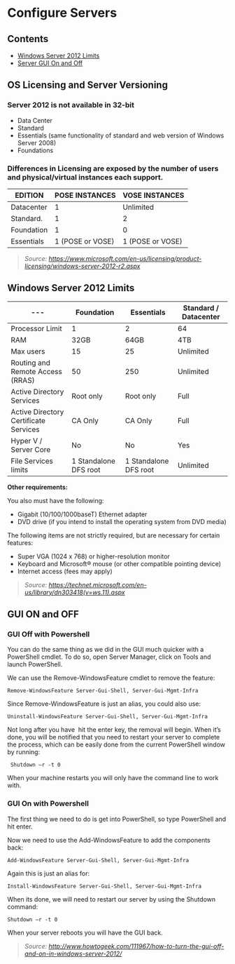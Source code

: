 # Configure Servers

## Contents
- [Windows Server 2012 Limits](#windows-limits)
- [Server GUI On and Off](#gui)

## OS Licensing and Server Versioning

### Server 2012 is not available in 32-bit
- Data Center
- Standard
- Essentials (same functionality of standard and web version of Windows Server 2008)
- Foundations

### Differences in Licensing are exposed by the number of users and physical/virtual instances each support.

| EDITION    | POSE INSTANCES   | VOSE INSTANCES   |
| ---------- | ---------------- | ---------------- |
| Datacenter | 1                | Unlimited        |
| Standard.  | 1                | 2                |
| Foundation | 1                | 0                |
| Essentials | 1 (POSE or VOSE) | 1 (POSE or VOSE) |


>*Source: https://www.microsoft.com/en-us/licensing/product-licensing/windows-server-2012-r2.aspx*

<a name="windows-limits"></a>
## Windows Server 2012 Limits

--- | Foundation | Essentials | Standard / Datacenter
--- | --- | --- | ---
Processor Limit | 1 | 2 | 64
RAM | 32GB | 64GB | 4TB
Max users | 15 | 25 | Unlimited
Routing and Remote Access (RRAS) | 50 | 250 | Unlimited
Active Directory Services | Root only | Root only | Full
Active Directory Certificate Services | CA Only | CA Only | Full
Hyper V / Server Core | No | No | Yes
File Services limits | 1 Standalone DFS root | 1 Standalone DFS root | Unlimited

**Other requirements:**

You also must have the following:

- Gigabit (10/100/1000baseT) Ethernet adapter
- DVD drive (if you intend to install the operating system from DVD media)

The following items are not strictly required, but are necessary for certain features:

- Super VGA (1024 x 768) or higher-resolution monitor
- Keyboard and Microsoft® mouse (or other compatible pointing device)
- Internet access (fees may apply)

>*Source: https://technet.microsoft.com/en-us/library/dn303418(v=ws.11).aspx*

<a name="gui"></a>
## GUI ON and OFF

### GUI Off with Powershell

You can do the same thing as we did in the GUI much quicker with a PowerShell cmdlet. To do so, open Server Manager, click on Tools and launch PowerShell.

We can use the Remove-WindowsFeature cmdlet to remove the feature:

```
Remove-WindowsFeature Server-Gui-Shell, Server-Gui-Mgmt-Infra
```

Since Remove-WindowsFeature is just an alias, you could also use:

```
Uninstall-WindowsFeature Server-Gui-Shell, Server-Gui-Mgmt-Infra
```

Not long after you have  hit the enter key, the removal will begin. When it’s done, you will be notified that you need to restart your server to complete the process, which can be easily done from the current PowerShell window by running:

```
 Shutdown –r -t 0
```

When your machine restarts you will only have the command line to work with.


### GUI On with Powershell

The first thing we need to do is get into PowerShell, so type PowerShell and hit enter.

Now we need to use the Add-WindowsFeature to add the components  back:

```
Add-WindowsFeature Server-Gui-Shell, Server-Gui-Mgmt-Infra
```

Again this is just an alias for:

```
Install-WindowsFeature Server-Gui-Shell, Server-Gui-Mgmt-Infra
```

When its done, we will need to restart our server by using the Shutdown command:

```
Shutdown –r -t 0
```

When your server reboots you will have the GUI back.

>*Source: http://www.howtogeek.com/111967/how-to-turn-the-gui-off-and-on-in-windows-server-2012/*

